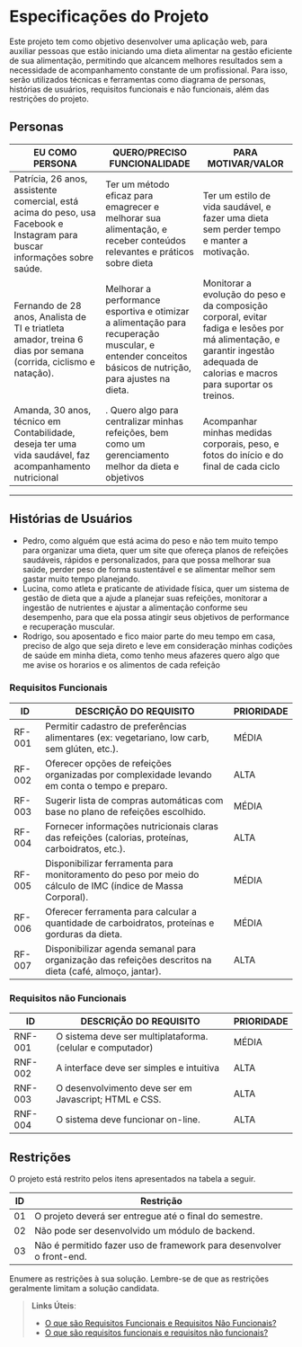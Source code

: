 # Especificações do Projeto

Este projeto tem como objetivo desenvolver uma aplicação web, para auxiliar pessoas que estão iniciando uma dieta alimentar na gestão eficiente de sua alimentação, permitindo que alcancem melhores resultados sem a necessidade de acompanhamento constante de um profissional. Para isso, serão utilizados técnicas e ferramentas como diagrama de personas, histórias de usuários, requisitos funcionais e não funcionais, além das restrições do projeto.

## Personas

| EU COMO PERSONA      | QUERO/PRECISO FUNCIONALIDADE                          | PARA MOTIVAR/VALOR               |
|----------------------|------------------------------------------------------ |----------------------------------|
| Patrícia, 26 anos, assistente comercial, está acima do peso, usa Facebook e Instagram para buscar informações sobre saúde. | Ter um método eficaz para emagrecer e melhorar sua alimentação, e receber conteúdos relevantes e práticos sobre dieta |  Ter um estilo de vida saudável, e fazer uma dieta sem perder tempo e manter a motivação. |
| Fernando de 28 anos, Analista de TI e triatleta amador, treina 6 dias por semana (corrida, ciclismo e natação).| Melhorar a performance esportiva e otimizar a alimentação para recuperação muscular, e entender conceitos básicos de nutrição, para ajustes na dieta. | Monitorar a evolução do peso e da composição corporal, evitar fadiga e lesões por má alimentação, e garantir ingestão adequada de calorias e macros para suportar os treinos.|
| Amanda, 30 anos, técnico em Contabilidade, deseja ter uma vida saudável, faz acompanhamento nutricional |. Quero algo para centralizar minhas refeições, bem como um gerenciamento melhor da dieta e objetivos | Acompanhar minhas medidas corporais, peso, e fotos do início e do final de cada ciclo |

---

## Histórias de Usuários

- Pedro, como alguém que está acima do peso e não tem muito tempo para organizar uma dieta, quer um site que ofereça planos de refeições saudáveis, rápidos e personalizados, para que possa melhorar sua saúde, perder peso de forma sustentável e se alimentar melhor sem gastar muito tempo planejando.
- Lucina, como atleta e praticante de atividade física, quer um sistema de gestão de dieta que a ajude a planejar suas refeições, monitorar a ingestão de nutrientes e ajustar a alimentação conforme seu desempenho, para que ela possa atingir seus objetivos de performance e recuperação muscular.
- Rodrigo, sou aposentado e fico maior parte do meu tempo em casa, preciso de algo que seja direto e leve em consideração minhas codições de saúde em minha dieta, como tenho meus afazeres quero algo que me avise os horarios e os alimentos de cada refeição



### Requisitos Funcionais
 
| ID      | DESCRIÇÃO DO REQUISITO                                                                                      | PRIORIDADE |
| ------- | ------------------------------------------------------------------------------------------------------------|----------- |
| RF-001  | Permitir cadastro de preferências alimentares (ex: vegetariano, low carb, sem glúten, etc.).                |MÉDIA       |
| RF-002  | Oferecer opções de refeições organizadas por complexidade levando em conta o tempo e preparo.               |ALTA        |
| RF-003  | Sugerir lista de compras automáticas com base no plano de refeições escolhido.                              |MÉDIA       |
| RF-004  | Fornecer informações nutricionais claras das refeições (calorias, proteínas, carboidratos, etc.).           |ALTA        |
| RF-005  | Disponibilizar ferramenta para monitoramento do peso por meio do cálculo de IMC (índice de Massa Corporal). |MÉDIA       |
| RF-006  | Oferecer ferramenta para calcular a quantidade de carboidratos, proteínas e gorduras da dieta.              |MÉDIA       |
| RF-007  | Disponibilizar agenda semanal para organização das refeições descritos na dieta (café, almoço, jantar).     |ALTA        |


### Requisitos não Funcionais

| ID      | DESCRIÇÃO DO REQUISITO                                     | PRIORIDADE |
| ------- | ---------------------------------------------------------- |----------- |
| RNF-001	| O sistema deve ser multiplataforma. (celular e computador) |MÉDIA       |
| RNF-002 | A interface deve ser simples e intuitiva                   |ALTA        |
| RNF-003 | O desenvolvimento deve ser em Javascript; HTML e CSS.      |ALTA        |
| RNF-004 | O sistema deve funcionar on-line.                          |ALTA        |


## Restrições

O projeto está restrito pelos itens apresentados na tabela a seguir.

|ID  | Restrição                                                            |
|----|--------------------------------------------------------------------- |
|01  | O projeto deverá ser entregue até o final do semestre.               |
|02  | Não pode ser desenvolvido um módulo de backend.                      |
|03  | Não é permitido fazer uso de framework para desenvolver o front-end. |


Enumere as restrições à sua solução. Lembre-se de que as restrições geralmente limitam a solução candidata.

> **Links Úteis**:
> - [O que são Requisitos Funcionais e Requisitos Não Funcionais?](https://codificar.com.br/requisitos-funcionais-nao-funcionais/)
> - [O que são requisitos funcionais e requisitos não funcionais?](https://analisederequisitos.com.br/requisitos-funcionais-e-requisitos-nao-funcionais-o-que-sao/)
